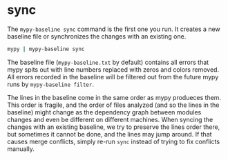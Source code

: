 # sync

The `mypy-baseline sync` command is the first one you run. It creates a new baseline file or synchronizes the changes with an existing one.

```bash
mypy | mypy-baseline sync
```

The baseline file (`mypy-baseline.txt` by default) contains all errors that mypy spits out with line numbers replaced with zeros and colors removed. All errors recorded in the baseline will be filtered out from the future mypy runs by `mypy-baseline filter`.

The lines in the baseline come in the same order as mypy produeces them. This order is fragile, and the order of files analyzed (and so the lines in the baseline) might change as the dependency graph between modules changes and even be different on different machines. When syncing the changes with an existing baseline, we try to preserve the lines order there, but sometimes it cannot be done, and the lines may jump around. If that causes merge conflicts, simply re-run `sync` instead of trying to fix conflicts manually.
